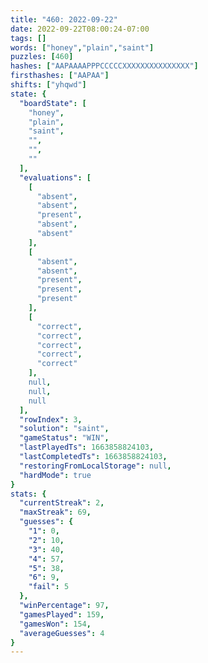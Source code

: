 ```yaml
---
title: "460: 2022-09-22"
date: 2022-09-22T08:00:24-07:00
tags: []
words: ["honey","plain","saint"]
puzzles: [460]
hashes: ["AAPAAAAPPPCCCCCXXXXXXXXXXXXXXX"]
firsthashes: ["AAPAA"]
shifts: ["yhqwd"]
state: {
  "boardState": [
    "honey",
    "plain",
    "saint",
    "",
    "",
    ""
  ],
  "evaluations": [
    [
      "absent",
      "absent",
      "present",
      "absent",
      "absent"
    ],
    [
      "absent",
      "absent",
      "present",
      "present",
      "present"
    ],
    [
      "correct",
      "correct",
      "correct",
      "correct",
      "correct"
    ],
    null,
    null,
    null
  ],
  "rowIndex": 3,
  "solution": "saint",
  "gameStatus": "WIN",
  "lastPlayedTs": 1663858824103,
  "lastCompletedTs": 1663858824103,
  "restoringFromLocalStorage": null,
  "hardMode": true
}
stats: {
  "currentStreak": 2,
  "maxStreak": 69,
  "guesses": {
    "1": 0,
    "2": 10,
    "3": 40,
    "4": 57,
    "5": 38,
    "6": 9,
    "fail": 5
  },
  "winPercentage": 97,
  "gamesPlayed": 159,
  "gamesWon": 154,
  "averageGuesses": 4
}
---
```


<!-- more -->
